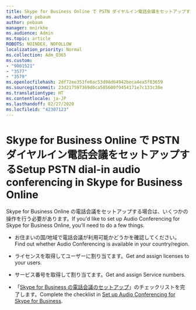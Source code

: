 ```yaml
---
title: Skype for Business Online で PSTN ダイヤルイン電話会議をセットアップする
ms.author: pebaum
author: pebaum
manager: mnirkhe
ms.audience: Admin
ms.topic: article
ROBOTS: NOINDEX, NOFOLLOW
localization_priority: Normal
ms.collection: Adm_O365
ms.custom:
- "9001521"
- "3577"
- "3579"
ms.openlocfilehash: 2df72ee353fe0ac53d98d64942beca4ea5f83659
ms.sourcegitcommit: 23d217597369d0ca585600f9454171e7c133c30e
ms.translationtype: HT
ms.contentlocale: ja-JP
ms.lasthandoff: 02/27/2020
ms.locfileid: "42307123"
---
```

# <a name="setup-pstn-dial-in-audio-conferencing-in-skype-for-business-online"></a><span data-ttu-id="bb7b4-102">Skype for Business Online で PSTN ダイヤルイン電話会議をセットアップする</span><span class="sxs-lookup"><span data-stu-id="bb7b4-102">Setup PSTN dial-in audio conferencing in Skype for Business Online</span></span>

<span data-ttu-id="bb7b4-103">Skype for Business Online の電話会議をセットアップする場合は、いくつかの操作を行う必要があります。</span><span class="sxs-lookup"><span data-stu-id="bb7b4-103">If you'd like to set up Audio Conferencing for Skype for Business Online, you'll need to do a few things.</span></span> 

- <span data-ttu-id="bb7b4-104">お住まいの国/地域で電話会議が利用可能かどうかを確認してください。</span><span class="sxs-lookup"><span data-stu-id="bb7b4-104">Find out whether Audio Conferencing is available in your country/region.</span></span>

- <span data-ttu-id="bb7b4-105">ライセンスを取得してユーザーに割り当てます。</span><span class="sxs-lookup"><span data-stu-id="bb7b4-105">Get and assign licenses to your users.</span></span>

- <span data-ttu-id="bb7b4-106">サービス番号を取得して割り当てます。</span><span class="sxs-lookup"><span data-stu-id="bb7b4-106">Get and assign Service numbers.</span></span>

- <span data-ttu-id="bb7b4-107">「[Skype for Business の電話会議のセットアップ](https://docs.microsoft.com/SkypeForBusiness/audio-conferencing-in-office-365/set-up-audio-conferencing)」のチェックリストを完了します。</span><span class="sxs-lookup"><span data-stu-id="bb7b4-107">Complete the checklist in [Set up Audio Conferencing for Skype for Business](https://docs.microsoft.com/SkypeForBusiness/audio-conferencing-in-office-365/set-up-audio-conferencing).</span></span>
